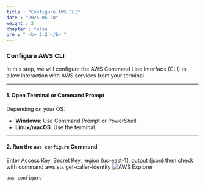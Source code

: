 ```yaml
---
title : "Configure AWS CLI"
date : "2025-05-28"
weight : 2
chapter : false
pre : " <b> 2.2 </b> "
---
```


### Configure AWS CLI

In this step, we will configure the AWS Command Line Interface (CLI) to allow interaction with AWS services from your terminal.

---

#### 1. Open Terminal or Command Prompt

Depending on your OS:

- **Windows**: Use Command Prompt or PowerShell.
- **Linux/macOS**: Use the terminal.

---

#### 2. Run the `aws configure` Command

Enter Access Key, Secret Key, region (us-east-1), output (json) then check with command aws sts get-caller-identity
![AWS Explorer](/images/2.prerequisite/anh6.png)
```bash
aws configure
